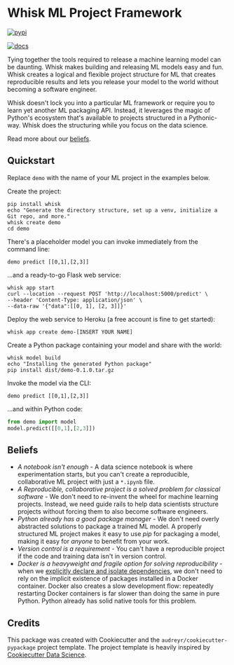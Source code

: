 # Whisk ML Project Framework

[![pypi](https://img.shields.io/pypi/v/whisk.svg)](https://pypi.python.org/pypi/whisk)

[![docs](https://readthedocs.org/projects/whisk/badge/?version=latest)](https://whisk.readthedocs.io/en/latest/?badge=latest)

Tying together the tools required to release a machine learning model can be daunting. Whisk makes building and releasing ML models easy and fun. Whisk creates a logical and flexible project structure for ML that creates reproducible results and lets you release your model to the world without becoming a software engineer.

Whisk doesn't lock you into a particular ML framework or require you to learn yet another ML packaging API. Instead, it leverages the magic of Python's ecosystem that's available to projects structured in a Pythonic-way. Whisk does the structuring while you focus on the data science.

Read more about our [beliefs](#beliefs).

## Quickstart

Replace `demo` with the name of your ML project in the examples below.

Create the project:

```
pip install whisk
echo "Generate the directory structure, set up a venv, initialize a Git repo, and more."
whisk create demo
cd demo
```

There's a placeholder model you can invoke immediately from the command line:

```
demo predict [[0,1],[2,3]]
```

...and a ready-to-go Flask web service:

```
whisk app start
curl --location --request POST 'http://localhost:5000/predict' \
--header 'Content-Type: application/json' \
--data-raw '{"data":[[0, 1], [2, 3]]}'
```

Deploy the web service to Heroku (a free account is fine to get started):

```
whisk app create demo-[INSERT YOUR NAME]
```

Create a Python package containing your model and share with the world:

```
whisk model build
echo "Installing the generated Python package"
pip install dist/demo-0.1.0.tar.gz
```

Invoke the model via the CLI:

```
demo predict [[0,1],[2,3]]
```

...and within Python code:

```py
from demo import model
model.predict([[0,1],[2,3]])
```

## Beliefs

* _A notebook isn't enough_ - A data science notebook is where experimentation starts, but you can't create a reproducible, collaborative ML project with just a `*.ipynb` file.
* _A Reproducible, collaborative project is a solved problem for classical software_ - We don't need to re-invent the wheel for machine learning projects. Instead, we need guide rails to help data scientists structure projects without forcing them to also become software engineers.
* _Python already has a good package manager_ - We don't need overly abstracted solutions to package a trained ML model. A properly structured ML project makes it easy to use _pip_ for packaging a model, making it easy for _anyone_ to benefit from your work.
* _Version control is a requirement_ - You can't have a reproducible project if the code and training data isn't in version control.
* _Docker is a heavyweight and fragile option for solving reproducibility_ - when we [explicitly declare and isolate dependencies](https://12factor.net/dependencies), we don't need to rely on the implicit existence of packages installed in a Docker container. Docker also creates a slow development flow: repeatedly restarting Docker containers is far slower than doing the same in pure Python. Python already has solid native tools for this problem.


## Credits

This package was created with Cookiecutter and the `audreyr/cookiecutter-pypackage` project template. The project template is heavily inspired by [Cookiecutter Data Science](https://github.com/drivendata/cookiecutter-data-science).
